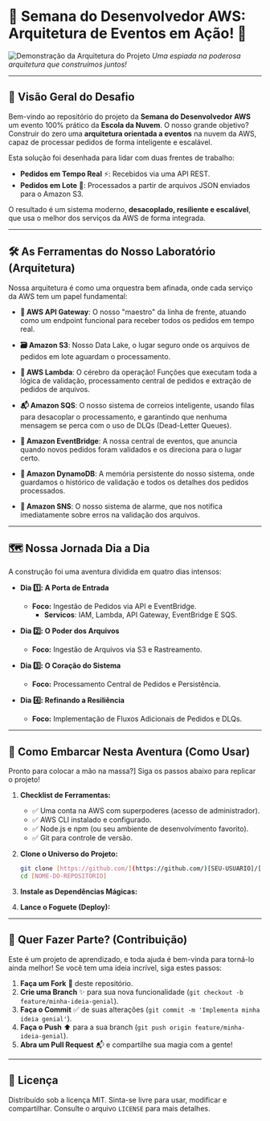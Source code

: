 # 🚀 Semana do Desenvolvedor AWS: Arquitetura de Eventos em Ação! 🚀

![Demonstração da Arquitetura do Projeto](https://i.imgur.com/Uv3gV5h.png)
_Uma espiada na poderosa arquitetura que construímos juntos!_

---

## 🎯 Visão Geral do Desafio

Bem-vindo ao repositório do projeto da **Semana do Desenvolvedor AWS** um evento 100% prático da **Escola da Nuvem**.
 O nosso grande objetivo? Construir do zero uma **arquitetura orientada a eventos** na nuvem da AWS, capaz de processar pedidos de forma inteligente e escalável.

Esta solução foi desenhada para lidar com duas frentes de trabalho:
* **Pedidos em Tempo Real** ⚡: Recebidos via uma API REST.
* **Pedidos em Lote** 📂: Processados a partir de arquivos JSON enviados para o Amazon S3.

O resultado é um sistema moderno, **desacoplado, resiliente e escalável**, que usa o melhor dos serviços da AWS de forma integrada.

---

## 🛠️ As Ferramentas do Nosso Laboratório (Arquitetura)

Nossa arquitetura é como uma orquestra bem afinada, onde cada serviço da AWS tem um papel fundamental:

* **🎤 AWS API Gateway**: O nosso "maestro" da linha de frente, atuando como um endpoint funcional para receber todos os pedidos em tempo real.
* **🗃️ Amazon S3**: Nosso Data Lake, o lugar seguro onde os arquivos de pedidos em lote aguardam o processamento.
* **🧠 AWS Lambda**: O cérebro da operação! Funções que executam toda a lógica de validação, processamento central de pedidos e extração de pedidos de arquivos.
* **📬 Amazon SQS**: O nosso sistema de correios inteligente, usando filas para desacoplar o processamento, e garantindo que nenhuma mensagem se perca com o uso de DLQs (Dead-Letter Queues).
* **🌉 Amazon EventBridge**: A nossa central de eventos, que anuncia quando novos pedidos foram validados e os direciona para o lugar certo.
 * **💾 Amazon DynamoDB**: A memória persistente do nosso sistema, onde guardamos o histórico de validação e todos os detalhes dos pedidos processados. 

* **🔔 Amazon SNS**: O nosso sistema de alarme, que nos notifica imediatamente sobre erros na validação dos arquivos. 
---

## 🗺️ Nossa Jornada Dia a Dia

A construção foi uma aventura dividida em quatro dias intensos:
* **Dia 1️⃣: A Porta de Entrada**
    * **Foco:** Ingestão de Pedidos via API e EventBridge.
        - **Servicos**: IAM, Lambda, API Gateway, EventBridge E SQS.

* **Dia 2️⃣: O Poder dos Arquivos**
    * **Foco:** Ingestão de Arquivos via S3 e Rastreamento.

* **Dia 3️⃣: O Coração do Sistema**
    * **Foco:** Processamento Central de Pedidos e Persistência.

* **Dia 4️⃣: Refinando a Resiliência**
    * **Foco:** Implementação de Fluxos Adicionais de Pedidos e DLQs.

---

## 🚀 Como Embarcar Nesta Aventura (Como Usar)

Pronto para colocar a mão na massa?] Siga os passos abaixo para replicar o projeto!

1.  **Checklist de Ferramentas:**
    * ✅ Uma conta na AWS com superpoderes (acesso de administrador).
    * ✅ AWS CLI instalado e configurado.
    * ✅ Node.js e npm (ou seu ambiente de desenvolvimento favorito).
    * ✅ Git para controle de versão.

2.  **Clone o Universo do Projeto:**
    ```bash
    git clone [https://github.com/](https://github.com/)[SEU-USUARIO]/[NOME-DO-REPOSITORIO].git
    cd [NOME-DO-REPOSITORIO]
    ```

3.  **Instale as Dependências Mágicas:**
    
4.  **Lance o Foguete (Deploy):**
---

## 🤝 Quer Fazer Parte? (Contribuição)

Este é um projeto de aprendizado, e toda ajuda é bem-vinda para torná-lo ainda melhor! Se você tem uma ideia incrível, siga estes passos:

1.  **Faça um Fork** 🍴 deste repositório.
2.  **Crie uma Branch** ✨ para sua nova funcionalidade (`git checkout -b feature/minha-ideia-genial`).
3.  **Faça o Commit** ✅ de suas alterações (`git commit -m 'Implementa minha ideia genial'`).
4.  **Faça o Push** ⬆️ para a sua branch (`git push origin feature/minha-ideia-genial`).
5.  **Abra um Pull Request** 📬 e compartilhe sua magia com a gente!

---

## 📜 Licença

Distribuído sob a licença MIT. Sinta-se livre para usar, modificar e compartilhar. Consulte o arquivo `LICENSE` para mais detalhes.